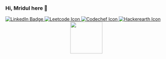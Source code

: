 ### Hi, Mridul here 👋

<div id="badges">
  <a href="https://www.linkedin.com/in/mridulrastogi/">
    <img src="https://img.shields.io/badge/LinkedIn-blue?style=for-the-badge&logo=linkedin&logoColor=white" alt="LinkedIn Badge"/>
  </a>
  <a href="https://leetcode.com/m-rid-ul/">
    <img src="https://img.shields.io/badge/Profile-Leetcode-yellow" alt="Leetcode Icon"/>
  </a>
  <a href="https://www.codechef.com/users/mridul_mr">
    <img src="https://img.shields.io/badge/Profile-Codechef-Brown" alt="Codechef Icon"/>
  </a>
  <a href="https://www.hackerearth.com/@mridul_mr">
    <img src="https://img.shields.io/badge/Profile-Hackerearth-blue" alt="Hackerearth Icon"/>
  </a>
</div>
										
<div id="header" align="center">
  <img src="[https://media.giphy.com/media/M9gbBd9nbDrOTu1Mqx/giphy.gif](https://c.tenor.com/2uyENRmiUt0AAAAC/coding.gif)" width="100"/>
</div>

<!--
**MridulRastogi/MridulRastogi** is a ✨ _special_ ✨ repository because its `README.md` (this file) appears on your GitHub profile.

Here are some ideas to get you started:

- 🔭 I’m currently working on ...
- 🌱 I’m currently learning ...
- 👯 I’m looking to collaborate on ...
- 🤔 I’m looking for help with ...
- 💬 Ask me about ...
- 📫 How to reach me: ...
- 😄 Pronouns: ...
- ⚡ Fun fact: ...
-->
